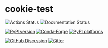 # cookie-test

[![Actions Status][actions-badge]][actions-link]
[![Documentation Status][rtd-badge]][rtd-link]

[![PyPI version][pypi-version]][pypi-link]
[![Conda-Forge][conda-badge]][conda-link]
[![PyPI platforms][pypi-platforms]][pypi-link]

[![GitHub Discussion][github-discussions-badge]][github-discussions-link]
[![Gitter][gitter-badge]][gitter-link]


<!-- prettier-ignore-start -->
[actions-badge]:            https://github.com/amangoel185/cookie-test/workflows/CI/badge.svg
[actions-link]:             https://github.com/amangoel185/cookie-test/actions
[conda-badge]:              https://img.shields.io/conda/vn/conda-forge/cookie-test
[conda-link]:               https://github.com/conda-forge/cookie-test-feedstock
[github-discussions-badge]: https://img.shields.io/static/v1?label=Discussions&message=Ask&color=blue&logo=github
[github-discussions-link]:  https://github.com/amangoel185/cookie-test/discussions
[gitter-badge]:             https://badges.gitter.im/https://github.com/amangoel185/cookie-test/community.svg
[gitter-link]:              https://gitter.im/https://github.com/amangoel185/cookie-test/community?utm_source=badge&utm_medium=badge&utm_campaign=pr-badge
[pypi-link]:                https://pypi.org/project/cookie-test/
[pypi-platforms]:           https://img.shields.io/pypi/pyversions/cookie-test
[pypi-version]:             https://badge.fury.io/py/cookie-test.svg
[rtd-badge]:                https://readthedocs.org/projects/cookie-test/badge/?version=latest
[rtd-link]:                 https://cookie-test.readthedocs.io/en/latest/?badge=latest
[sk-badge]:                 https://scikit-hep.org/assets/images/Scikit--HEP-Project-blue.svg
<!-- prettier-ignore-end -->
